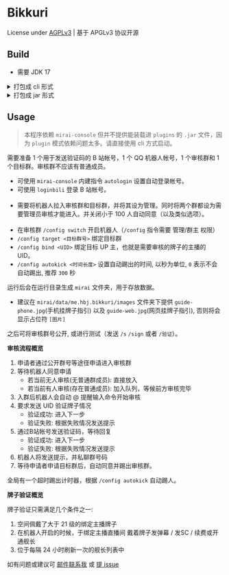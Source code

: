 # Bikkuri

License under [AGPLv3](LICENSE) | 基于 APGLv3 协议开源

## Build

- 需要 JDK 17

<details>
<summary>打包成 cli 形式</summary>

1. Clone 本仓库
2. 运行命令 `./gradlew :installDist` or `gralew.bat :intallDist`
3. 等待一会儿, 可在 `build/install/` 下看到 `Bikkuri`
4. 运行 `Bikkuri` 下的 `./bin/Bikkuri` 或 `./bin/Bikkuri.bat`, 检查是否能够启动
5. Done

</details>

<details>
<summary>打包成 jar 形式</summary>

1. Clone 本仓库
2. 运行命令 `./gradlew :shadowJar` or `gralew.bat :shadowJar`
3. 等待一会儿, 可在 `build/libs/` 下看到 `Bikkuri-版本号-all.jar`
4. 可以改名为简短形式 `mv bikkuri-版本号-all.jar bikkuri.jar`
5. `java -jar bikkuri.jar` 检查是否能够启动
6. Done

</details>

## Usage

> 本程序依赖 `mirai-console` 但并不提供能装载进 `plugins` 的 `.jar` 文件，因为 `plugin` 模式依赖问题太多。请直接使用 cli 方式启动。

需要准备 1 个用于发送验证码的 B 站帐号，1 个 QQ 机器人帐号，1 个审核群和 1 个目标群。审核群不应该有普通成员。

- 可使用 `mirai-console` 内建指令 `autologin` 设置自动登录帐号。
- 可使用 `loginbili` 登录 B 站帐号。<br></br>
- 需要将机器人拉入审核群和目标群，并将其设为管理。同时将两个群都设为需要管理员审核才能进入。并关闭小于 100 人自动同意（以及类似选项）。<br></br>
- 在审核群 `/config switch` 开启机器人（`/config` 指令需要 管理/群主 权限）
- `/config target <目标群号>` 绑定目标群
- `/config bind <UID>` 绑定目标 UP 主，也就是需要审核的牌子的主播的 UID。
- `/config autokick <时间长度>` 设置自动踢出的时间, 以秒为单位, `0` 表示不会自动踢出, 推荐 `300` 秒

运行后会在运行目录生成 `mirai` 文件夹，用于存放数据。

- 建议在 `mirai/data/me.hbj.bikkuri/images` 文件夹下提供 `guide-phone.jpg`(手机挂牌子指引) 以及 `guide-web.jpg`(网页挂牌子指引), 否则将会显示占位符 `[图片]`

之后可将审核群号公开, 或进行测试（发送 `/s` `/sign` 或者 `/验证`）。

**审核流程概览**

1. 申请者通过公开群号等途径申请进入审核群
2. 等待机器人同意申请
    - 若当前无人审核(无普通群成员): 直接放入
    - 若当前有人审核(存在普通成员): 加入队列，等候前方审核完毕
3. 入群后机器人会自动 @ 提醒输入命令开始审核
4. 要求发送 UID 验证牌子情况
    - 验证成功: 进入下一步
    - 验证失败: 根据失败情况发送提示
5. 通过B站帐号发送验证码，等待回复
    - 验证成功: 进入下一步
    - 验证失败: 根据失败情况发送提示
6. 机器人将发送提示，并私聊群号码
7. 等待申请者申请目标群后，自动同意并踢出审核群。

全局有一个超时踢出计时器，根据 `/config autokick` 自动踢人。

**牌子验证概览**

牌子验证只需满足几个条件之一:

1. 空间佩戴了大于 21 级的绑定主播牌子
2. 在机器人开启的时候，于绑定主播直播间 戴着牌子发弹幕 / 发SC / 续费或开通舰长
3. 位于每隔 24 小时刷新一次的舰长列表中

如有问题或建议可 <a href="mailto:233hbj@gmail.com" target="_blank">邮件联系我</a>
或 [提 issue](https://gitlab.com/233hbj/bikkuri/-/issues/new?issue)
